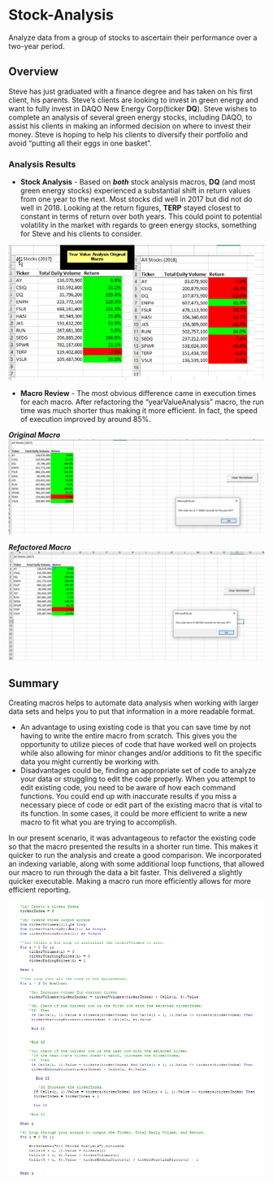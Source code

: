 # Stock-Analysis
Analyze data from a group of stocks to ascertain their performance over a two-year period. 
## Overview
Steve has just graduated with a finance degree and has taken on his first client, his parents. Steve’s clients are looking to invest in green energy and want to fully invest in DAQO New Energy Corp(ticker **DQ**).  Steve wishes to complete an analysis of several green energy stocks, including DAQO, to assist his clients in making an informed decision on where to invest their money. Steve is hoping to help his clients to diversify their portfolio and avoid “putting all their eggs in one basket”.
### Analysis Results
  * **Stock Analysis** - Based on **_both_** stock analysis macros, **DQ** (and most green energy stocks) experienced a substantial shift in return values from one year to the next. Most stocks did well in 2017 but did not do well in 2018. Looking at the return figures, **TERP** stayed closest to constant in terms of return over both years. This could point to potential volatility in the market with regards to green energy stocks, something for Steve and his clients to consider. 

![Year_Value_OG](https://github.com/agordon16/Stock-Analysis/blob/c5717586fae9de35bc9450e336a7a4be07f627d7/VBA%20Challenge%20Images/Year_Value_Original_Comparison.png)

  * **Macro Review** - The most obvious difference came in execution times for each macro. After refactoring the “yearValueAnalysis” macro, the run time was much shorter thus making it more efficient. In fact, the speed of execution improved by around 85%.
 
**_Original Macro_**
![All_Stocks_Analysis_2017_OG](https://github.com/agordon16/Stock-Analysis/blob/c5717586fae9de35bc9450e336a7a4be07f627d7/VBA%20Challenge%20Images/All_Stocks_Analysis_2017_OG(YearEnd).png)

**_Refactored Macro_**
![VBA_Challenge_2017](https://github.com/agordon16/Stock-Analysis/blob/c5717586fae9de35bc9450e336a7a4be07f627d7/VBA%20Challenge%20Images/VBA_Challenge_2017.png)

## Summary
Creating macros helps to automate data analysis when working with larger data sets and helps you to put that information in a more readable format. 
    
- An advantage to using existing code is that you can save time by not having to write the entire macro from scratch. This gives you the opportunity to utilize pieces of code that have worked well on projects while also allowing for minor changes and/or additions to fit the specific data you might currently be working with.
- Disadvantages could be, finding an appropriate set of code to analyze your data or struggling to edit the code properly. When you attempt to edit existing code, you need to be aware of how each command functions. You could end up with inaccurate results if you miss a necessary piece of code or edit part of the existing macro that is vital to its function. In some cases, it could be more efficient to write a new macro to fit what you are trying to accomplish.   

In our present scenario, it was advantageous to refactor the existing code so that the macro presented the results in a shorter run time. This makes it quicker to run the analysis and create a good comparison.
We incorporated an indexing variable, along with some additional loop functions, that allowed our macro to run through the data a bit faster.  This delivered a slightly quicker executable. Making a macro run more efficiently allows for more efficient reporting.

![Code](https://github.com/agordon16/Stock-Analysis/blob/c5717586fae9de35bc9450e336a7a4be07f627d7/VBA%20Challenge%20Images/Code.png)

